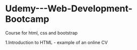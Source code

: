 # Udemy---Web-Development-Bootcamp
Course for html, css and bootstrap

1.Introduction to HTML - example of an online CV
